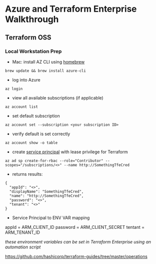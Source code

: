 # Azure and Terraform Enterprise Walkthrough

## Terraform OSS

### Local Workstation Prep

- Mac: install AZ CLI using [homebrew](https://docs.brew.sh/Installation.html)

`brew update && brew install azure-cli`

- log into Azure

`az login`

- view all available subscriptions (if applicable)

`az account list`

- set default subscription

`az account set --subscription <your subscription ID>`

- verify default is set correctly

`az account show -o table`

- create [service principal](https://docs.microsoft.com/en-us/cli/azure/create-an-azure-service-principal-azure-cli?view=azure-cli-latest) with lease privilege for Terraform

`az ad sp create-for-rbac --role="Contributor" --scopes="/subscriptions/<>" --name http://SomethingTfeCred`

- returns results:

```
{
  "appId": "<>",
  "displayName": "SomethingTfeCred",
  "name": "http://SomethingTfeCred",
  "password": "<>",
  "tenant": "<>"
}
```

- Service Principal to ENV VAR mapping

appId = ARM_CLIENT_ID
password = ARM_CLIENT_SECRET
tentant = ARM_TENANT_ID

_these environment variables can be set in Terraform Enterprise using an automation script_

https://github.com/hashicorp/terraform-guides/tree/master/operations
